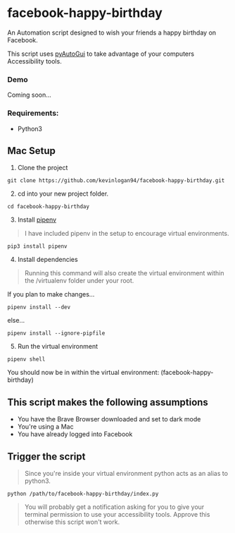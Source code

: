 # facebook-happy-birthday

An Automation script designed to wish your friends a happy birthday on Facebook.

This script uses [pyAutoGui](https://pyautogui.readthedocs.io/en/latest/introduction.html) to take advantage of your computers Accessibility tools.

### Demo

Coming soon...

### Requirements:

- Python3

## Mac Setup

1. Clone the project

```
git clone https://github.com/kevinlogan94/facebook-happy-birthday.git
```

2. cd into your new project folder.

```
cd facebook-happy-birthday
```

3. Install [pipenv](https://realpython.com/pipenv-guide/)

> I have included pipenv in the setup to encourage virtual environments.

```
pip3 install pipenv
```

4. Install dependencies

> Running this command will also create the virtual environment within the /virtualenv folder under your root.

If you plan to make changes...

```
pipenv install --dev
```

else...

```
pipenv install --ignore-pipfile
```

5. Run the virtual environment

```
pipenv shell
```

You should now be in within the virtual environment: (facebook-happy-birthday)

## This script makes the following assumptions

- You have the Brave Browser downloaded and set to dark mode
- You're using a Mac
- You have already logged into Facebook

## Trigger the script

> Since you're inside your virtual environment python acts as an alias to python3.

```
python /path/to/facebook-happy-birthday/index.py
```

> You will probably get a notification asking for you to give your terminal permission to use your accessibility tools. Approve this otherwise this script won't work.
